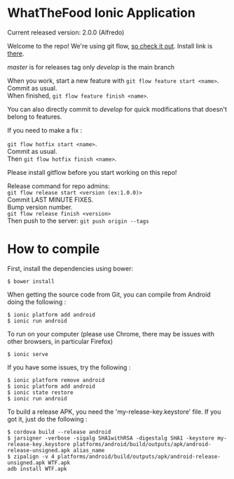 # WhatTheFood Ionic Application

Current released version: 2.0.0 (Alfredo)

Welcome to the repo!
We're using git flow, [so check it out](http://jeffkreeftmeijer.com/2010/why-arent-you-using-git-flow/).
Install link is [there](https://github.com/nvie/gitflow/wiki/Installation).

_master_ is for releases tag only
_develop_ is the main branch

When you work, start a new feature with `git flow feature start <name>`.  
Commit as usual.  
When finished, `git flow feature finish <name>`.  

You can also directly commit to _develop_ for quick modifications that doesn't belong to features.

If you need to make a fix :

`git flow hotfix start <name>`.  
Commit as usual.  
Then `git flow hotfix finish <name>`.  

Please install gitflow before you start working on this repo!

Release command for repo admins:  
`git flow release start <version (ex:1.0.0)>`  
Commit LAST MINUTE FIXES.  
Bump version number.  
`git flow release finish <version>`  
Then push to the server: `git push origin --tags`

# How to compile

First, install the dependencies using bower:

```
$ bower install
```

When getting the source code from Git, you can compile from Android doing the following :

```
$ ionic platform add android
$ ionic run android
```

To run on your computer (please use Chrome, there may be issues with other browsers, in particular Firefox)

```
$ ionic serve
```

If you have some issues, try the following :

```
$ ionic platform remove android
$ ionic platform add android
$ ionic state restore
$ ionic run android
```

To build a release APK, you need the 'my-release-key.keystore' file. If you got it, just do the following :

```
$ cordova build --release android
$ jarsigner -verbose -sigalg SHA1withRSA -digestalg SHA1 -keystore my-release-key.keystore platforms/android/build/outputs/apk/android-release-unsigned.apk alias_name
$ zipalign -v 4 platforms/android/build/outputs/apk/android-release-unsigned.apk WTF.apk
adb install WTF.apk
```
